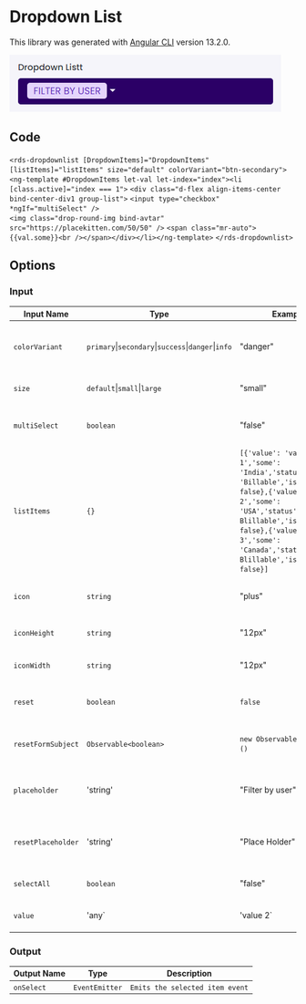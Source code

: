 # Dropdown List

This library was generated with [Angular CLI](https://github.com/angular/angular-cli) version 13.2.0.
<p align="left">
<img src="../../assets/Dropdown-List.png" alt="Dropdown List"/>
<p/>

## Code
`<rds-dropdownlist [DropdownItems]="DropdownItems" [listItems]="listItems" size="default" colorVariant="btn-secondary">`
`<ng-template #DropdownItems let-val let-index="index"><li [class.active]="index === 1">`
`<div class="d-flex align-items-center bind-center-div1 group-list">`
`<input type="checkbox" *ngIf="multiSelect" />`   
`<img class="drop-round-img bind-avtar" src="https://placekitten.com/50/50" />`
`<span class="mr-auto">{{val.some}}<br /></span></div></li></ng-template>`
`</rds-dropdownlist>`

## Options
### Input
<!-- prettier-ignore -->
| Input Name                  | Type                             |Example| Description                                                                  |
| --------------------------- | -------------------------------- |------------| ---------------------------------------------------------------------------- |
| `colorVariant`                | `primary`\|`secondary`\|`success`\|`danger`\|`info`|"danger"|For specifing the color of dropdown list button   |
| `size`                | `default`\|`small`\|`large`                           |"small"   |Specify the size of the dropdown
| `multiSelect`        | `boolean`                            |"false"|Specify multi select required or not  |
| `listItems`           | `{}`                          | `[{'value': 'value 1','some': 'India','status': 'Billable','isSelected': false},{'value': 'value 2','some': 'USA','status': 'Non-Blillable','isSelected': false},{'value': 'value 3','some': 'Canada','status': 'Non-Blillable','isSelected': false}]`|Specify the dropdown items |
| `icon`                | `string`    |"plus"   |Specify the icon for the dropdown button
| `iconHeight`                | `string`      |"12px"|For Adding the Height for icon    |
| `iconWidth`                | `string`      |"12px"|For Adding the width for icon    |
| `reset`      | `boolean`        |`false`| specify reset required or not|
|`resetFormSubject` | `Observable<boolean>` | `new Observable<boolean>()` | For resetting form subject|
|`placeholder`|  'string'  |"Filter by user" | `Specify placeholder for dropdown button|
|`resetPlaceholder`|  'string'  |"Place Holder" | `Resets placeholder for dropdown button|
| `selectAll`             | `boolean`                 |"false"   |Specify select all items or not |
|`value`  |'any` | 'value 2`  | Specify value of the dropdown
### Output
| Output Name                 | Type          | Description                     |      
| --------------------------- | --------------|------------------|
| `onSelect`                 |  `EventEmitter`  | `Emits the selected item event`
